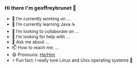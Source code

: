 ### Hi there I'm **geoffreybrunet** 👋

- 🔭 I’m currently working on ...
- 🌱 I’m currently learning Java ☕️ 
- 👯 I’m looking to collaborate on ...
- 🤔 I’m looking for help with ...
- 💬 Ask me about ...
- 📫 How to reach me: ...
- 😄 Pronouns: [He/Him](https://pronoun.is/he)
- ⚡ Fun fact: I really love Linux and Unix operating systems 🐧
